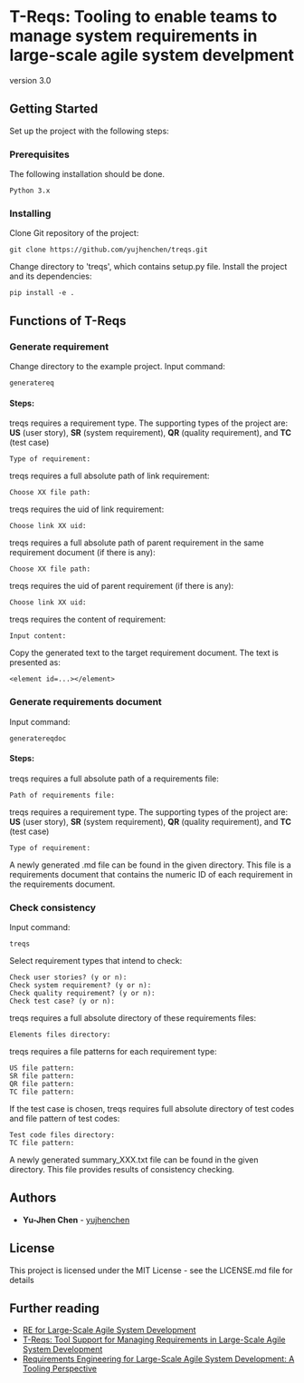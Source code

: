 # T-Reqs: Tooling to enable teams to manage system requirements in large-scale agile system develpment

version 3.0

## Getting Started

Set up the project with the following steps:

### Prerequisites

The following installation should be done.

```
Python 3.x
```

### Installing

Clone Git repository of the project:

```
git clone https://github.com/yujhenchen/treqs.git
```

Change directory to 'treqs', which contains setup.py file. Install the project and its dependencies:

```
pip install -e .
```

## Functions of T-Reqs

### Generate requirement

Change directory to the example project. Input command:
```
generatereq
```

#### Steps:

treqs requires a requirement type. The supporting types of the project are: **US** (user story), **SR** (system requirement), **QR** (quality requirement), and **TC** (test case)
```
Type of requirement:
```

treqs requires a full absolute path of link requirement:
```
Choose XX file path:
```

treqs requires the uid of link requirement:
```
Choose link XX uid:
```

treqs requires a full absolute path of parent requirement in the same requirement document (if there is any):
```
Choose XX file path:
```

treqs requires the uid of parent requirement (if there is any):
```
Choose link XX uid:
```

treqs requires the content of requirement:
```
Input content:
```

Copy the generated text to the target requirement document. The text is presented as:
```
<element id=...></element>
```

### Generate requirements document

Input command:
```
generatereqdoc
```
#### Steps:

treqs requires a full absolute path of a requirements file:
```
Path of requirements file:
```

treqs requires a requirement type. The supporting types of the project are: **US** (user story), **SR** (system requirement), **QR** (quality requirement), and **TC** (test case)
```
Type of requirement:
```

A newly generated .md file can be found in the given directory. This file is a requirements document that contains the numeric ID of each requirement in the requirements document.

### Check consistency

Input command:
```
treqs
```

Select requirement types that intend to check:
```
Check user stories? (y or n):
Check system requirement? (y or n):
Check quality requirement? (y or n):
Check test case? (y or n):
```

treqs requires a full absolute directory of these requirements files:
```
Elements files directory:
```

treqs requires a file patterns for each requirement type:
```
US file pattern:
SR file pattern:
QR file pattern:
TC file pattern:
```

If the test case is chosen, treqs requires full absolute directory of test codes and file pattern of test codes:
```
Test code files directory:
TC file pattern:
```

A newly generated summary_XXX.txt file can be found in the given directory. This file provides results of consistency checking.

## Authors

* **Yu-Jhen Chen** - [yujhenchen](https://github.com/yujhenchen)

## License

This project is licensed under the MIT License - see the LICENSE.md file for details

## Further reading

* [RE for Large-Scale Agile System Development](https://oerich.wordpress.com/2017/06/28/re-for-large-scale-agile-system-development/) 
* [T-Reqs: Tool Support for Managing Requirements in Large-Scale Agile System Development](https://arxiv.org/abs/1805.02769)
* [Requirements Engineering for Large-Scale Agile System Development: A Tooling Perspective](https://odr.chalmers.se/handle/20.500.12380/300667)
